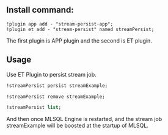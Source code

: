 ## Install command:

```
!plugin app add - "stream-persist-app";
!plugin et add - "stream-persist" named streamPersist;

```

The first plugin is APP plugin and the second is ET plugin.


## Usage

Use ET Plugin to persist stream job.

```sql
!streamPersist persist streamExample;

!streamPersist remove streamExample;

!streamPersist list;
```

And then once MLSQL Engine is restarted, and the stream job streamExample will be 
boosted at the startup of MLSQL.



